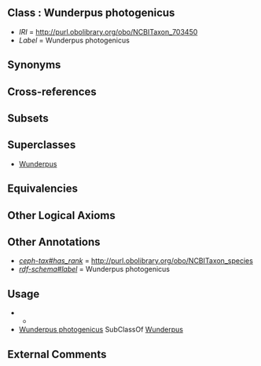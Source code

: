 
## Class : Wunderpus photogenicus

 * *IRI* = http://purl.obolibrary.org/obo/NCBITaxon_703450
 * *Label* = Wunderpus photogenicus

## Synonyms


## Cross-references


## Subsets


## Superclasses

 * [Wunderpus](../../NCBITaxon/48/NCBITaxon_703448.md)

## Equivalencies


## Other Logical Axioms


## Other Annotations

 * *[ceph-tax#has_rank](../../ceph-tax#has/nk/ceph-tax#has_rank.md)* = http://purl.obolibrary.org/obo/NCBITaxon_species
 * *[rdf-schema#label](../../el/rdf-schema#label.md)* = Wunderpus photogenicus

## Usage

 * -
 * [Wunderpus photogenicus](../../NCBITaxon/50/NCBITaxon_703450.md) SubClassOf [Wunderpus](../../NCBITaxon/48/NCBITaxon_703448.md)

## External Comments

